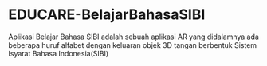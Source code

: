# EDUCARE-BelajarBahasaSIBI
Aplikasi Belajar Bahasa SIBI adalah sebuah aplikasi AR yang didalamnya ada beberapa huruf alfabet dengan keluaran objek 3D tangan berbentuk Sistem Isyarat Bahasa Indonesia(SIBI)

